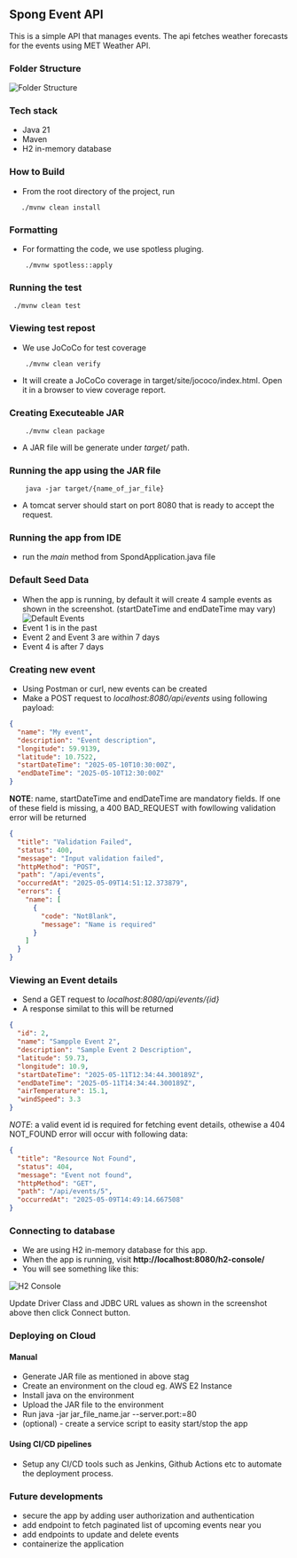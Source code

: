 ## Spong Event API

This is a simple API that manages events. The api fetches weather forecasts for the events using MET Weather API.

### Folder Structure

![Folder Structure](docs/folder-structure.png)

### Tech stack

- Java 21
- Maven
- H2 in-memory database

### How to Build

- From the root directory of the project, run

```shell
   ./mvnw clean install
```

### Formatting

- For formatting the code, we use spotless pluging.

```shell
    ./mvnw spotless::apply
```

### Running the test

```shell
 ./mvnw clean test
```

### Viewing test repost

- We use JoCoCo for test coverage

```shell
    ./mvnw clean verify
```

- It will create a JoCoCo coverage in target/site/jococo/index.html. Open it in a browser to view coverage report.

### Creating Executeable JAR

```shell
    ./mvnw clean package
```

- A JAR file will be generate under _target/_ path.

### Running the app using the JAR file

```shell
    java -jar target/{name_of_jar_file}
```

- A tomcat server should start on port 8080 that is ready to accept the request.

### Running the app from IDE

- run the _main_ method from SpondApplication.java file

### Default Seed Data

- When the app is running, by default it will create 4 sample events as shown in the screenshot. (startDateTime and endDateTime may vary)
  ![Default Events](docs/default-events.png)
- Event 1 is in the past
- Event 2 and Event 3 are within 7 days
- Event 4 is after 7 days

### Creating new event

- Using Postman or curl, new events can be created
- Make a POST request to _localhost:8080/api/events_ using following payload:

```json
{
  "name": "My event",
  "description": "Event description",
  "longitude": 59.9139,
  "latitude": 10.7522,
  "startDateTime": "2025-05-10T10:30:00Z",
  "endDateTime": "2025-05-10T12:30:00Z"
}
```

**NOTE**: name, startDateTime and endDateTime are mandatory fields. If one of these field is missing, a 400 BAD_REQUEST with fowllowing validation error will be returned

```json
{
  "title": "Validation Failed",
  "status": 400,
  "message": "Input validation failed",
  "httpMethod": "POST",
  "path": "/api/events",
  "occurredAt": "2025-05-09T14:51:12.373879",
  "errors": {
    "name": [
      {
        "code": "NotBlank",
        "message": "Name is required"
      }
    ]
  }
}
```

### Viewing an Event details

- Send a GET request to _localhost:8080/api/events/{id}_
- A response similat to this will be returned

```json
{
  "id": 2,
  "name": "Sampple Event 2",
  "description": "Sample Event 2 Description",
  "latitude": 59.73,
  "longitude": 10.9,
  "startDateTime": "2025-05-11T12:34:44.300189Z",
  "endDateTime": "2025-05-11T14:34:44.300189Z",
  "airTemperature": 15.1,
  "windSpeed": 3.3
}
```

_NOTE_: a valid event id is required for fetching event details, othewise a 404 NOT_FOUND error will occur with following data:

```json
{
  "title": "Resource Not Found",
  "status": 404,
  "message": "Event not found",
  "httpMethod": "GET",
  "path": "/api/events/5",
  "occurredAt": "2025-05-09T14:49:14.667508"
}
```

### Connecting to database

- We are using H2 in-memory database for this app.
- When the app is running, visit **http://localhost:8080/h2-console/**
- You will see something like this:

![H2 Console](docs/h2-console.png)

Update Driver Class and JDBC URL values as shown in the screenshot above then click Connect button.

### Deploying on Cloud

#### Manual

- Generate JAR file as mentioned in above stag
- Create an environment on the cloud eg. AWS E2 Instance
- Install java on the environment
- Upload the JAR file to the environment
- Run java -jar jar_file_name.jar --server.port:=80
- (optional) - create a service script to easity start/stop the app

#### Using CI/CD pipelines

- Setup any CI/CD tools such as Jenkins, Github Actions etc to automate the deployment process.

### Future developments

- secure the app by adding user authorization and authentication
- add endpoint to fetch paginated list of upcoming events near you
- add endpoints to update and delete events
- containerize the application
